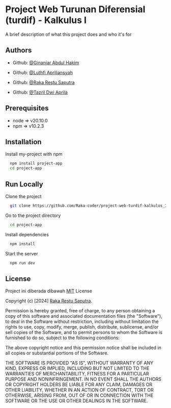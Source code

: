 
# Project Web Turunan Diferensial (turdif) - Kalkulus I

A brief description of what this project does and who it's for


## Authors

- Github: [@Ginanjar Abdul Hakim](https://www.github.com/Maruzensky98)

- Github: [@Luthfi Apriliansyah](https://www.github.com/Luthfi778)

- Github: [@Raka Restu Saputra](https://www.github.com/Raka-coder)

- Github: [@Tazril Dwi Aprila](https://www.github.com/12345678167)

## Prerequisites
- node => v20.10.0
- npm  => v10.2.3

## Installation

Install my-project with npm

```bash
  npm install project-app
  cd project-app
```
    
## Run Locally

Clone the project

```bash
  git clone https://github.com/Raka-coder/project-web-turdif-kalkulus_I.git
```

Go to the project directory

```bash
  cd project-app
```

Install dependencies

```bash
  npm install
```

Start the server

```bash
  npm run dev
```


## License

Project ini diberada dibawah [MIT](https://choosealicense.com/licenses/mit/) License

Copyright (c) [2024] [Raka Restu Saputra](https://www.github.com/Raka-coder).

Permission is hereby granted, free of charge, to any person obtaining a copy
of this software and associated documentation files (the "Software"), to deal
in the Software without restriction, including without limitation the rights
to use, copy, modify, merge, publish, distribute, sublicense, and/or sell
copies of the Software, and to permit persons to whom the Software is
furnished to do so, subject to the following conditions:

The above copyright notice and this permission notice shall be included in all
copies or substantial portions of the Software.

THE SOFTWARE IS PROVIDED "AS IS", WITHOUT WARRANTY OF ANY KIND, EXPRESS OR
IMPLIED, INCLUDING BUT NOT LIMITED TO THE WARRANTIES OF MERCHANTABILITY,
FITNESS FOR A PARTICULAR PURPOSE AND NONINFRINGEMENT. IN NO EVENT SHALL THE
AUTHORS OR COPYRIGHT HOLDERS BE LIABLE FOR ANY CLAIM, DAMAGES OR OTHER
LIABILITY, WHETHER IN AN ACTION OF CONTRACT, TORT OR OTHERWISE, ARISING FROM,
OUT OF OR IN CONNECTION WITH THE SOFTWARE OR THE USE OR OTHER DEALINGS IN THE
SOFTWARE.
